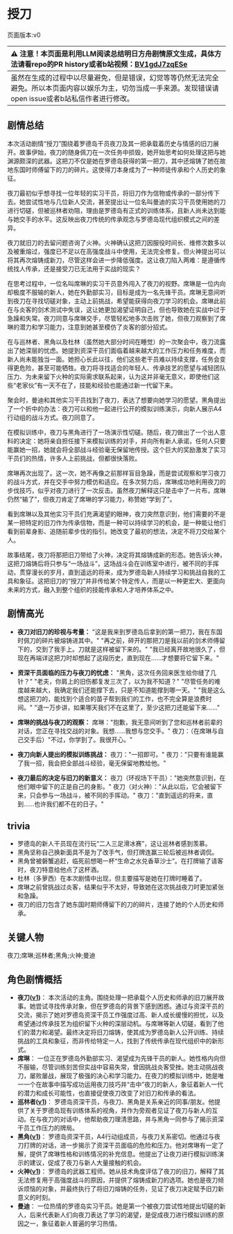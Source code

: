 # 授刀
页面版本:v0
 

| :warning: 注意！本页面是利用LLM阅读总结明日方舟剧情原文生成，具体方法请看repo的PR history或者b站视频：[BV1gdJ7zqESe](https://www.bilibili.com/video/BV1gdJ7zqESe/)         |
|:----------------------------|
| 虽然在生成的过程中以尽量避免，但是错误，幻觉等等仍然无法完全避免。所以本页面内容以娱乐为主，切勿当成一手来源。发现错误请open issue或者b站私信作者进行修改。|



## 剧情总结
本次活动剧情“授刀”围绕着罗德岛干员夜刀及其一把承载着历史与情感的旧刀展开。故事伊始，夜刀的随身佩刀在一次任务中损毁，她开始思考如何处理这把与她渊源颇深的武器。这把刀不仅是她在罗德岛获得的第一把刀，其中还熔铸了她在故地东国时师傅留下的刀的碎片。这使得刀本身成为了一种师徒传承和个人历史的象征。

夜刀最初似乎想寻找一位年轻的实习干员，将旧刀作为信物或传承的一部分传下去。她尝试性地与几位新人交流，甚至提出让一位名叫曼迪的实习干员使用她的刀进行切磋，但被巡林者劝阻，理由是罗德岛有正式的训练体系，且新人尚未达到能与她交手的水平。这反映出夜刀传统的传承观念与罗德岛现代组织模式之间的差异。

夜刀就旧刀的去留问题咨询了火神。火神确认这把刀因服役时间长、维修次数多以及被重熔过，强度已不足以在高强度战斗中使用，无法完全修复。但火神提出可以将其再次熔铸成新刀，尽管这样会进一步降低强度。这让夜刀陷入两难：是遵循传统找人传承，还是接受刀已无法用于实战的现实？

在思考过程中，一位名叫席琳的实习干员意外闯入了夜刀的视野。席琳是一位内向却极度不服输的新人，她在外勤部实习，目标是成为一名先锋干员。席琳无意间听到夜刀在寻找切磋对象，主动上前挑战，希望能获得向夜刀学习的机会。席琳此前在与炎客的剑术测试中失误，这让她更加渴望证明自己，但也导致她在实战中过于急躁和失常。夜刀同意与席琳交手，尽管轻松地多次击败了她，但夜刀观察到了席琳的潜力和学习能力，注意到她甚至模仿了炎客的部分招式。

在与巡林者、黑角以及杜林（虽然她大部分时间在睡觉）的一次聚会中，夜刀流露出了她深层的忧虑。她提到资深干员们面临着越来越大的工作压力和任务难度，而新人尚未能独当一面。她担心长此以往，他们这些老干员难以持续支撑，任务会变得更危险，甚至可能牺牲。夜刀将寻找适合的年轻人、传承技艺的愿望与减轻团队压力、为未来留下火种的实际需求联系起来，认为这并非毫无意义，即使他们这些“老家伙”有一天不在了，技能和经验也能通过新一代留下来。

聚会时，曼迪和其他实习干员找到了夜刀，表达了想要向她学习的愿望。黑角提出了一个折中的办法：夜刀可以和他一起进行公开的模拟训练演示，向新人展示A4行动组的战斗方式。夜刀同意了。

在模拟训练中，夜刀与黑角进行了一场演示性切磋。随后，夜刀做出了一个出人意料的决定：她将亲自担任接下来模拟训练的对手，并向所有新人承诺，任何人只要能赢她一招，她就会将全部战斗经验毫无保留地传授。这个巨大的奖励激发了实习干员们的热情，许多人上前挑战，但都很快落败。

席琳再次出现了。这一次，她不再像之前那样盲目急躁，而是尝试观察和学习夜刀的战斗方式，并在交手中努力模仿和适应。在多次努力后，席琳成功地利用夜刀的步伐技巧，似乎对夜刀进行了一次反击。虽然夜刀解释这只是击中了一片布，席琳仍然“输了”，但夜刀肯定了席琳的学习能力，称赞她“学到了”。

看到席琳以及其他实习干员们充满渴望的眼神，夜刀突然意识到，他们需要的不是某一把特定的旧刀作为传承信物，而是一种可以持续学习的机会，是一种能让他们看到前辈身影、追随前辈步伐的指引。她改变了最初的想法，决定不将刀交给某个人。

故事结尾，夜刀将那把旧刀带给了火神，决定将其熔铸成新的形态。她告诉火神，这把刀熔铸后将只参与“一场战斗”，这场战斗会在训练室中进行，被不同的手挥动，贯穿漫长的岁月，直到遥远的将来，成为罗德岛新人持续学习和挑战自我的工具和象征。这把旧刀的“授刀”并非传给某个特定传人，而是以一种更宏大、更面向未来的方式，融入到整个组织的技能传承和人才培养体系之中。
## 剧情高光
*   **夜刀对旧刀的珍视与考量：**
    "这是我来到罗德岛后拿到的第一把刀，我在东国时佩刀的碎片被熔铸进其中。"
    "再之前，碎开的那把刀是我以前的剑术师傅留下的，交到了我手上。刀就是这样被留下来的。"
    "我已经离开故地很久了，但现在再端详这把刀时却想起了这段历史，直到现在......才想要将它留下来。"

*   **资深干员面临的压力与夜刀的忧虑：**
    "黑角，这次任务回来医生给你缝了几针？"
    "老夫，你肩上的旧伤都复发三次了，以为我不知道？"
    "尽管任务的难度越来越大，我确定我们还能撑下去，只是不知道能撑到哪一天。"
    "我是这么想这把刀的，能找到个适合的苗子帮到我们的工作，也不完全算是浪费时间。"
    "退一万步讲，如果哪天我们不在这里了，至少这把刀还能留下来......"

*   **席琳的挑战与夜刀的观察：**
    席琳："抱歉，我无意间听到了您和巡林者前辈的对话，您正在寻找交战的对象。我想......我想与您交手。"
    夜刀：（在席琳与自己交手后）"不过，你学到了。我很开心。"

*   **夜刀向新人提出的模拟训练挑战：**
    夜刀："一招即可。"
    夜刀："只要有谁能赢了我一招，我会把全部战斗经验，毫无保留地教给他。"

*   **夜刀最后的决定与旧刀的新意义：**
    夜刀（环视场下干员）："她突然意识到，在他们眼中留下的正是自己的身影。"
    夜刀（对火神）："从此以后，它会被留下来，只会参与一场战斗，被不同的手挥动。"
    夜刀："直到遥远的将来，直到......也许我们都不在的日子。"
## trivia
*   罗德岛的新人干员现在流行玩“二人三足滑冰赛”，这让巡林者感到羡慕。
*   黑角坚称自己换新面具不是为了改手气，但打牌连赢三轮后被巡林者调侃。
*   黑角曾被磐蟹追赶，临死前想喝一杯“生命之水兑香草沙士”。在打牌输了请客时，夜刀特意给他点了这杯酒。
*   杜林（多萝西）在本次剧情中出现，但主要描写是她在打牌时睡着了。
*   席琳之前曾挑战过炎客，结果似乎不太好，导致她在这次挑战夜刀时更加紧张和急躁。
*   夜刀的旧刀包含了她东国时期师傅留下的刀的碎片，连接了她的个人历史和师承。
## 关键人物
夜刀;席琳;巡林者;黑角;火神;曼迪
## 角色剧情概括
-   **夜刀([v1](../chars/char_502_nblade.md))**： 本次活动的主角。围绕处理一把承载个人历史和师承的旧刀展开故事。她尝试寻找传承对象，但在罗德岛的背景下感到困惑。通过与资深干员的交流，揭示了她对罗德岛资深干员工作强度过高、新人成长缓慢的担忧，以及希望通过传承技艺为组织留下火种的深层动机。与席琳等新人切磋，看到了他们的潜力和渴望。最终决定将旧刀熔铸，使其成为罗德岛新人公开训练、持续挑战的工具和象征，而非传给特定一人，找到了传统传承在现代组织中的新形式。
-   **席琳**： 一位正在罗德岛外勤部实习、渴望成为先锋干员的新人。她性格内向但不服输，尽管训练刻苦但实战中容易失常，曾因挑战炎客受挫。她主动挑战夜刀，屡败屡战，展现了极强的决心和学习能力。在夜刀的模拟训练中，她是唯一一个在故事中描写成功运用夜刀技巧并“击中”夜刀的新人，象征着新人一代的潜力和成长可能性，也直接促使夜刀改变了对旧刀和传承的看法。
-   **巡林者([v1](../chars/char_503_rang.md))**： 罗德岛资深干员，与夜刀、黑角是关系亲近的同事/朋友。他提供了关于罗德岛现有训练体系的视角，并作为旁观者见证了夜刀与新人的互动。在与夜刀的对话中，他帮助夜刀理清思路，并与黑角一同参与了揭示资深干员工作压力的牌局。
-   **黑角([v1](../chars/char_500_noirc.md))**： 罗德岛资深干员，A4行动组成员，与夜刀关系密切。他通过与夜刀打牌的对话，进一步揭示了资深干员面临的危险和压力。他对席琳有一定了解，提供了席琳性格和训练情况的补充信息。他提出了让夜刀进行模拟训练演示的建议，促成了夜刀与新人大量接触的机会。
-   **火神([v1](../chars/char_163_hpsts.md))**： 罗德岛的武器工程师。她从技术角度评估了夜刀的旧刀，解释了其无法修复用于高强度战斗的原因，并提供了熔铸成新刀的选项。她也是夜刀倾诉烦恼的对象，并最终执行了将旧刀熔铸的任务，见证了夜刀决定赋予旧刀新意义的时刻。
-   **曼迪**： 一位热情的罗德岛实习干员。她是第一个被夜刀尝试性地提出切磋的新人，后来代表新人们向夜刀表达了学习的渴望，是促成夜刀进行模拟训练的原因之一，象征着新人普遍的学习热情。